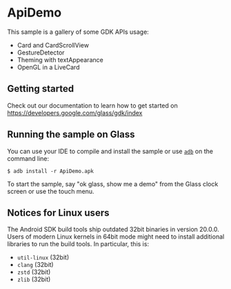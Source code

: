 ApiDemo
=======

This sample is a gallery of some GDK APIs usage:

- Card and CardScrollView
- GestureDetector
- Theming with textAppearance
- OpenGL in a LiveCard

## Getting started

Check out our documentation to learn how to get started on
https://developers.google.com/glass/gdk/index

## Running the sample on Glass

You can use your IDE to compile and install the sample or use
[`adb`](https://developer.android.com/tools/help/adb.html)
on the command line:

    $ adb install -r ApiDemo.apk

To start the sample, say "ok glass, show me a demo" from the Glass clock
screen or use the touch menu.

## Notices for Linux users

The Android SDK build tools ship outdated 32bit binaries in version
20.0.0. Users of modern Linux kernels in 64bit mode might need to install
additional libraries to run the build tools. In particular, this is:

- `util-linux` (32bit)
- `clang` (32bit)
- `zstd` (32bit)
- `zlib` (32bit)

